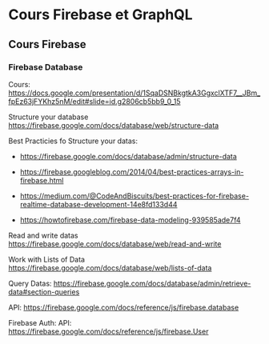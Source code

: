 # Cours Firebase et GraphQL

## Cours Firebase

### Firebase Database

Cours: https://docs.google.com/presentation/d/1SqaDSNBkgtkA3GgxclXTF7__JBm_fpEz63jFYKhz5nM/edit#slide=id.g2806cb5bb9_0_15

Structure your database
https://firebase.google.com/docs/database/web/structure-data

Best Practicies fo Structure your datas:

- https://firebase.google.com/docs/database/admin/structure-data

- https://firebase.googleblog.com/2014/04/best-practices-arrays-in-firebase.html

- https://medium.com/@CodeAndBiscuits/best-practices-for-firebase-realtime-database-development-14e8fd133d44

- https://howtofirebase.com/firebase-data-modeling-939585ade7f4

Read and write datas
https://firebase.google.com/docs/database/web/read-and-write

Work with Lists of Data
https://firebase.google.com/docs/database/web/lists-of-data

Query Datas:
https://firebase.google.com/docs/database/admin/retrieve-data#section-queries

API: https://firebase.google.com/docs/reference/js/firebase.database

Firebase Auth:
API: https://firebase.google.com/docs/reference/js/firebase.User
